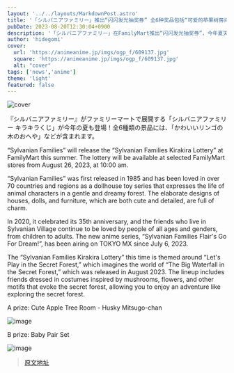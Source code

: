 ```yaml
---
layout: '../../layouts/MarkdownPost.astro'
title: '「シルバニアファミリー」推出“闪闪发光抽奖券” 全6种奖品包括“可爱的苹果树房间”'
pubDate: 2023-08-20T12:30:04+0900
description: '「シルバニアファミリー」在FamilyMart推出“闪闪发光抽奖券”，今年夏天再次登场！'
author: 'hidegomi'
cover:
  url: 'https://animeanime.jp/imgs/ogp_f/609137.jpg'
  square: 'https://animeanime.jp/imgs/ogp_f/609137.jpg'
  alt: "cover"
tags: ['news','anime']
theme: 'light'
featured: false
---
```

![cover](https://animeanime.jp/imgs/ogp_f/609137.jpg)

『シルバニアファミリー』がファミリーマートで展開する「シルバニアファミリー キラキラくじ」が今年の夏も登場！全6種類の景品には、「かわいいリンゴの木のおへや」などが含まれます。

“Sylvanian Families” will release the “Sylvanian Families Kirakira Lottery” at FamilyMart this summer. The lottery will be available at selected FamilyMart stores from August 26, 2023, at 10:00 am. 

“Sylvanian Families” was first released in 1985 and has been loved in over 70 countries and regions as a dollhouse toy series that expresses the life of animal characters in a gentle and dreamy forest. The elaborate designs of houses, dolls, and furniture, which are both cute and detailed, are full of charm. 

In 2020, it celebrated its 35th anniversary, and the friends who live in Sylvanian Village continue to be loved by people of all ages and genders, from children to adults. The new anime series, “Sylvanian Families Flair's Go For Dream!”, has been airing on TOKYO MX since July 6, 2023. 

The “Sylvanian Families Kirakira Lottery” this time is themed around “Let's Play in the Secret Forest,” which imagines the world of “The Big Waterfall in the Secret Forest,” which was released in August 2023. The lineup includes friends dressed in costumes inspired by mushrooms, flowers, and other motifs that evoke the secret forest, allowing you to enjoy an adventure like exploring the secret forest. 

A prize: Cute Apple Tree Room - Husky Mitsugo-chan 

![image](https://animeanime.jp/imgs/zoom/609138.jpg)

B prize: Baby Pair Set 

![image](https://animeanime.jp/imgs/zoom/609139.jpg)

>[原文地址](https://animeanime.jp/article/2023/08/20/79376.html)  